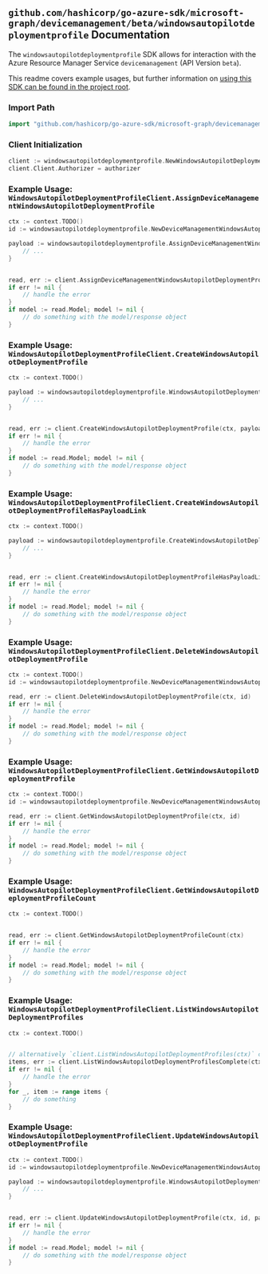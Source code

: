 
## `github.com/hashicorp/go-azure-sdk/microsoft-graph/devicemanagement/beta/windowsautopilotdeploymentprofile` Documentation

The `windowsautopilotdeploymentprofile` SDK allows for interaction with the Azure Resource Manager Service `devicemanagement` (API Version `beta`).

This readme covers example usages, but further information on [using this SDK can be found in the project root](https://github.com/hashicorp/go-azure-sdk/tree/main/docs).

### Import Path

```go
import "github.com/hashicorp/go-azure-sdk/microsoft-graph/devicemanagement/beta/windowsautopilotdeploymentprofile"
```


### Client Initialization

```go
client := windowsautopilotdeploymentprofile.NewWindowsAutopilotDeploymentProfileClientWithBaseURI("https://management.azure.com")
client.Client.Authorizer = authorizer
```


### Example Usage: `WindowsAutopilotDeploymentProfileClient.AssignDeviceManagementWindowsAutopilotDeploymentProfile`

```go
ctx := context.TODO()
id := windowsautopilotdeploymentprofile.NewDeviceManagementWindowsAutopilotDeploymentProfileID("windowsAutopilotDeploymentProfileIdValue")

payload := windowsautopilotdeploymentprofile.AssignDeviceManagementWindowsAutopilotDeploymentProfileRequest{
	// ...
}


read, err := client.AssignDeviceManagementWindowsAutopilotDeploymentProfile(ctx, id, payload)
if err != nil {
	// handle the error
}
if model := read.Model; model != nil {
	// do something with the model/response object
}
```


### Example Usage: `WindowsAutopilotDeploymentProfileClient.CreateWindowsAutopilotDeploymentProfile`

```go
ctx := context.TODO()

payload := windowsautopilotdeploymentprofile.WindowsAutopilotDeploymentProfile{
	// ...
}


read, err := client.CreateWindowsAutopilotDeploymentProfile(ctx, payload)
if err != nil {
	// handle the error
}
if model := read.Model; model != nil {
	// do something with the model/response object
}
```


### Example Usage: `WindowsAutopilotDeploymentProfileClient.CreateWindowsAutopilotDeploymentProfileHasPayloadLink`

```go
ctx := context.TODO()

payload := windowsautopilotdeploymentprofile.CreateWindowsAutopilotDeploymentProfileHasPayloadLinkRequest{
	// ...
}


read, err := client.CreateWindowsAutopilotDeploymentProfileHasPayloadLink(ctx, payload)
if err != nil {
	// handle the error
}
if model := read.Model; model != nil {
	// do something with the model/response object
}
```


### Example Usage: `WindowsAutopilotDeploymentProfileClient.DeleteWindowsAutopilotDeploymentProfile`

```go
ctx := context.TODO()
id := windowsautopilotdeploymentprofile.NewDeviceManagementWindowsAutopilotDeploymentProfileID("windowsAutopilotDeploymentProfileIdValue")

read, err := client.DeleteWindowsAutopilotDeploymentProfile(ctx, id)
if err != nil {
	// handle the error
}
if model := read.Model; model != nil {
	// do something with the model/response object
}
```


### Example Usage: `WindowsAutopilotDeploymentProfileClient.GetWindowsAutopilotDeploymentProfile`

```go
ctx := context.TODO()
id := windowsautopilotdeploymentprofile.NewDeviceManagementWindowsAutopilotDeploymentProfileID("windowsAutopilotDeploymentProfileIdValue")

read, err := client.GetWindowsAutopilotDeploymentProfile(ctx, id)
if err != nil {
	// handle the error
}
if model := read.Model; model != nil {
	// do something with the model/response object
}
```


### Example Usage: `WindowsAutopilotDeploymentProfileClient.GetWindowsAutopilotDeploymentProfileCount`

```go
ctx := context.TODO()


read, err := client.GetWindowsAutopilotDeploymentProfileCount(ctx)
if err != nil {
	// handle the error
}
if model := read.Model; model != nil {
	// do something with the model/response object
}
```


### Example Usage: `WindowsAutopilotDeploymentProfileClient.ListWindowsAutopilotDeploymentProfiles`

```go
ctx := context.TODO()


// alternatively `client.ListWindowsAutopilotDeploymentProfiles(ctx)` can be used to do batched pagination
items, err := client.ListWindowsAutopilotDeploymentProfilesComplete(ctx)
if err != nil {
	// handle the error
}
for _, item := range items {
	// do something
}
```


### Example Usage: `WindowsAutopilotDeploymentProfileClient.UpdateWindowsAutopilotDeploymentProfile`

```go
ctx := context.TODO()
id := windowsautopilotdeploymentprofile.NewDeviceManagementWindowsAutopilotDeploymentProfileID("windowsAutopilotDeploymentProfileIdValue")

payload := windowsautopilotdeploymentprofile.WindowsAutopilotDeploymentProfile{
	// ...
}


read, err := client.UpdateWindowsAutopilotDeploymentProfile(ctx, id, payload)
if err != nil {
	// handle the error
}
if model := read.Model; model != nil {
	// do something with the model/response object
}
```
